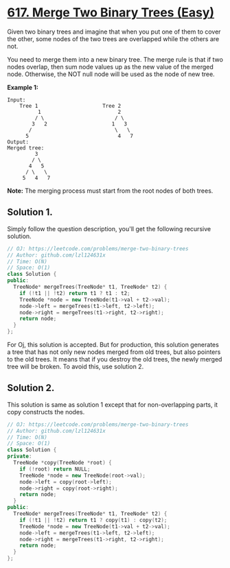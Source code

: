 # [617. Merge Two Binary Trees (Easy)](https://leetcode.com/problems/merge-two-binary-trees)

Given two binary trees and imagine that when you put one of them to cover the other, some nodes of the two trees are overlapped while the others are not.

You need to merge them into a new binary tree. The merge rule is that if two nodes overlap, then sum node values up as the new value of the merged node. Otherwise, the NOT null node will be used as the node of new tree.

**Example 1:**  

```
Input: 
    Tree 1                     Tree 2                  
          1                         2                             
         / \                       / \                            
        3   2                     1   3                        
       /                           \   \                      
      5                             4   7                  
Output: 
Merged tree:
         3
        / \
       4   5
      / \   \ 
     5   4   7
```

**Note:** The merging process must start from the root nodes of both trees.

## Solution 1.

Simply follow the question description, you'll get the following recursive solution.

```cpp
// OJ: https://leetcode.com/problems/merge-two-binary-trees
// Author: github.com/lzl124631x
// Time: O(N)
// Space: O(1)
class Solution {
public:
  TreeNode* mergeTrees(TreeNode* t1, TreeNode* t2) {
    if (!t1 || !t2) return t1 ? t1 : t2;
    TreeNode *node = new TreeNode(t1->val + t2->val);
    node->left = mergeTrees(t1->left, t2->left);
    node->right = mergeTrees(t1->right, t2->right);
    return node;
  }
};
```

For Oj, this solution is accepted. But for production, this solution generates a tree that has not only new nodes merged from old trees, but also pointers to the old trees. It means that if you destroy the old trees, the newly merged tree will be broken. To avoid this, use solution 2.

## Solution 2.

This solution is same as solution 1 except that for non-overlapping parts, it copy constructs the nodes.

```cpp
// OJ: https://leetcode.com/problems/merge-two-binary-trees
// Author: github.com/lzl124631x
// Time: O(N)
// Space: O(1)
class Solution {
private:
  TreeNode *copy(TreeNode *root) {
    if (!root) return NULL;
    TreeNode *node = new TreeNode(root->val);
    node->left = copy(root->left);
    node->right = copy(root->right);
    return node;
  }
public:
  TreeNode* mergeTrees(TreeNode* t1, TreeNode* t2) {
    if (!t1 || !t2) return t1 ? copy(t1) : copy(t2);
    TreeNode *node = new TreeNode(t1->val + t2->val);
    node->left = mergeTrees(t1->left, t2->left);
    node->right = mergeTrees(t1->right, t2->right);
    return node;
  }
};
```